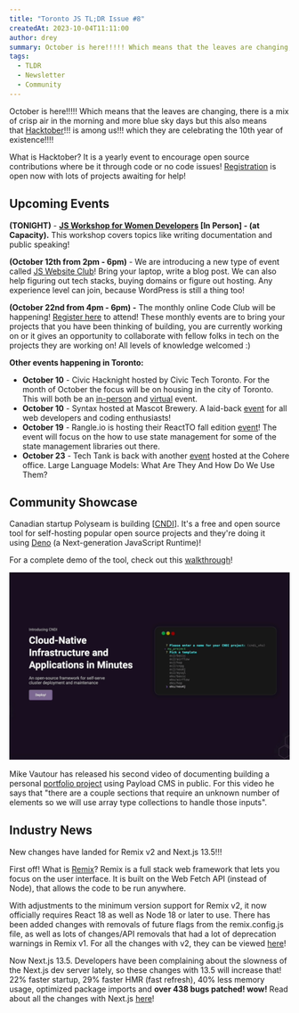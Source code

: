 ```yaml
---
title: "Toronto JS TL;DR Issue #8"
createdAt: 2023-10-04T11:11:00
author: drey
summary: October is here!!!!! Which means that the leaves are changing, there is a mix of crisp air in the morning and more blue sky days but this also means that Hacktober!!! is among us!!! which they are celebrating the 10th year of existence!!!!
tags:
  - TLDR
  - Newsletter
  - Community
---
```

October is here!!!!! Which means that the leaves are changing, there is a mix of crisp air in the morning and more blue sky days but this also means that [Hacktober](https://hacktoberfest.com/)!!! is among us!!! which they are celebrating the 10th year of existence!!!!

What is Hacktober? It is a yearly event to encourage open source contributions where be it through code or no code issues! [Registration](https://hacktoberfest.com/) is open now with lots of projects awaiting for help!

## Upcoming Events

**(TONIGHT)** - **[JS Workshop for Women Developers](https://www.meetup.com/torontojs/events/296156813/) [In Person] - (at Capacity).** This workshop covers topics like writing documentation and public speaking!

**(October 12th from 2pm - 6pm)** - We are introducing a new type of event called [JS Website Club](https://guild.host/events/js-website-club-1-3bi8wo)! Bring your laptop, write a blog post. We can also help figuring out tech stacks, buying domains or figure out hosting. Any experience level can join, because WordPress is still a thing too!

**(October 22nd from 4pm - 6pm) -** The monthly online Code Club will be happening! [Register here](https://guild.host/events/js-code-club-october-jaxjra) to attend! These monthly events are to bring your projects that you have been thinking of building, you are currently working on or it gives an opportunity to collaborate with fellow folks in tech on the projects they are working on! All levels of knowledge welcomed :)

**Other events happening in Toronto:**

- **October 10** - Civic Hacknight hosted by Civic Tech Toronto. For the month of October the focus will be on housing in the city of Toronto. This will both be an [in-person](https://www.meetup.com/civic-tech-toronto/events/296488681/) and [virtual](https://www.meetup.com/civic-tech-toronto/events/296488674/) event.
- **October 10** - Syntax hosted at Mascot Brewery. A laid-back [event](https://www.eventbrite.com/e/toronto-syntax-meetup-tickets-727684041557?aff=oddtdtcreator) for all web developers and coding enthusiasts!
- **October 19** - Rangle.io is hosting their ReactTO fall edition [event](https://www.meetup.com/reactto/events/295659692/)! The event will focus on the how to use state management for some of the state management libraries out there.
- **October 23** - Tech Tank is back with another [event](https://www.meetup.com/techtank-to/events/296408305/) hosted at the Cohere office. Large Language Models: What Are They And How Do We Use Them?

## Community Showcase

Canadian startup Polyseam is building [[CNDI](https://cndi.run/gh?utm_content=torontojs_newsletter&utm_campaign=torontojs_newsletter&utm_source=tldr.torontojs.com&utm_medium=newsletter&utm_id=5090)]. It's a free and open source tool for self-hosting popular open source projects and they're doing it using [Deno](https://deno.com/) (a Next-generation JavaScript Runtime)!

For a complete demo of the tool, check out this [walkthrough](https://www.youtube.com/watch?v=k-Ua0nXhVVQ)!

![](./assets/d8ca4233-a47a-4ccb-9613-5dbe1df60c7c_1200x800.gif)

Mike Vautour has released his second video of documenting building a personal [portfolio project](https://www.youtube.com/watch?v=_-EfN2-jdA0) using Payload CMS in public. For this video he says that "there are a couple sections that require an unknown number of elements so we will use array type collections to handle those inputs".

## Industry News

New changes have landed for Remix v2 and Next.js 13.5!!!

First off! What is [Remix](https://remix.run/)? Remix is a full stack web framework that lets you focus on the user interface. It is built on the Web Fetch API (instead of Node), that allows the code to be run anywhere.

With adjustments to the minimum version support for Remix v2, it now officially requires React 18 as well as Node 18 or later to use. There has been added changes with removals of future flags from the remix.config.js file, as well as lots of changes/API removals that had a lot of deprecation warnings in Remix v1. For all the changes with v2, they can be viewed [here](https://github.com/remix-run/remix/releases/tag/remix%402.0.0)!

Now Next.js 13.5. Developers have been complaining about the slowness of the Next.js dev server lately, so these changes with 13.5 will increase that! 22% faster startup, 29% faster HMR (fast refresh), 40% less memory usage, optimized package imports and **over 438 bugs patched! wow!** Read about all the changes with Next.js [here](https://nextjs.org/blog/next-13-5)!
